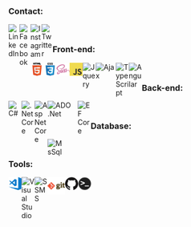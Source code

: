 ### Contact:

<a href="https://www.linkedin.com/in/bakhtiyar-shamilzada-145159185/">
 <img align="left" alt="LinkedIn" title="LinkedIn" width="22px" src="https://cdn.jsdelivr.net/npm/simple-icons@v3/icons/linkedin.svg" />
</a>
<a href="https://www.facebook.com/shamilzada.bakhtiyar">
  <img align="left" alt="Facebook" title="Facebook" width="22px" src="https://cdn.jsdelivr.net/npm/simple-icons@v3/icons/facebook.svg" />
</a>
<a href="https://www.instagram.com/bakhtiyar_shamilzada/">
 <img align="left" alt="Instagram" title="Instagram" width="22px" src="https://cdn.jsdelivr.net/npm/simple-icons@v3/icons/instagram.svg" />
</a>
<a href="https://twitter.com/bakhtiyar_sham">
  <img align="left" alt="Twitter" title="Twitter" width="22px" src="https://cdn.jsdelivr.net/npm/simple-icons@v3/icons/twitter.svg" />
</a>

<br>

### Front-end:

<img align="left" alt="HTML5" title="HTML5" width="26px" src="https://raw.githubusercontent.com/github/explore/80688e429a7d4ef2fca1e82350fe8e3517d3494d/topics/html/html.png" />
<img align="left" alt="CSS3" title="CSS3" width="26px" src="https://raw.githubusercontent.com/github/explore/80688e429a7d4ef2fca1e82350fe8e3517d3494d/topics/css/css.png" />
<img align="left" alt="Sass" title="Sass" width="26px" src="https://raw.githubusercontent.com/github/explore/80688e429a7d4ef2fca1e82350fe8e3517d3494d/topics/sass/sass.png" />
<img align="left" alt="JavaScript" title="JavaScript" width="26px" src="https://raw.githubusercontent.com/github/explore/80688e429a7d4ef2fca1e82350fe8e3517d3494d/topics/javascript/javascript.png" />
<img align="left" alt="Jquery" title="Jquery" width="26px" src="https://www.joykal.com/wp-content/uploads/2019/09/jquery.png" />
<img align="left" alt="Ajax" title="Ajax" width="40px" src="https://miro.medium.com/max/4000/1*v3b022s2UAyhVAFLUtzhJg.png" />
<img align="left" alt="TypeScript" title="TypeScript" width="26px" src="https://ostrowski.ninja/static/1482fb398d82ef51cfcfdbcd55e1ec03/a26eb/ts.png" />
<img align="left" alt="Angular" title="Angular" width="26px" src="https://upload.wikimedia.org/wikipedia/commons/thumb/c/cf/Angular_full_color_logo.svg/250px-Angular_full_color_logo.svg.png" />
<br>

### Back-end:

<img align="left" alt="C#" title="C#" width="26px" src="https://upload.wikimedia.org/wikipedia/commons/thumb/7/7a/C_Sharp_logo.svg/1200px-C_Sharp_logo.svg.png" />
<img align="left" alt=".Net Core" title=".Net Core" width="26px" src="https://upload.wikimedia.org/wikipedia/commons/thumb/e/ee/.NET_Core_Logo.svg/1200px-.NET_Core_Logo.svg.png" />
<img align="left" alt="Asp Net Core" title="Asp Net Core" width="26px" src="https://dotnetcore.io/wp-content/uploads/2017/01/DNC-Logo-300x226.png" />
<img align="left" alt="ADO .Net" title="ADO .Net" width="60px" src="https://www.ssa-data.com/media/58919/adonet-res.png" />
<img align="left" alt="EF Core" title="EF Core" width="26px" src="https://ualts.com/uploaded/courses/1543159485POwSgicfV4.png" />

<br>

### Database:

<img align="left" alt="MsSql" title="MsSql" width="30px" src="https://miro.medium.com/max/466/0*4huHGVtASlb6moDM.png" />

<br>

### Tools:

<img align="left" alt="Visual Studio Code" title="Visual Studio Code" width="26px" src="https://raw.githubusercontent.com/github/explore/80688e429a7d4ef2fca1e82350fe8e3517d3494d/topics/visual-studio-code/visual-studio-code.png" />
<img align="left" alt="Visual Studio" title="Visual Studio" width="26px" src="https://visualstudio.microsoft.com/wp-content/uploads/2019/02/VSWinIcon_100x.png" />
<img align="left" alt="SSMS" title="Microsoft SQL Server Management Studio" width="26px" src="https://www.saashub.com/images/app/service_logos/17/663f6d8bf050/large.png?1539751207" />
<img align="left" alt="Git" title="Git" width="35px" src="https://raw.githubusercontent.com/github/explore/80688e429a7d4ef2fca1e82350fe8e3517d3494d/topics/git/git.png" />
<img align="left" alt="GitHub" title="GitHub" width="26px" src="https://raw.githubusercontent.com/github/explore/78df643247d429f6cc873026c0622819ad797942/topics/github/github.png" />
<img align="left" alt="Terminal" title="Terminal" width="26px" src="https://raw.githubusercontent.com/github/explore/80688e429a7d4ef2fca1e82350fe8e3517d3494d/topics/terminal/terminal.png" />
